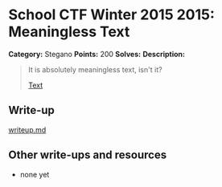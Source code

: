 # School CTF Winter 2015 2015: Meaningless Text

**Category:** Stegano
**Points:** 200
**Solves:** 
**Description:**

> It is absolutely meaningless text, isn't it?
> 
> 
> [Text](./task12_5b01f6a519d9a567ca098416e1499f8464e10c0c.html)


## Write-up

[writeup.md](./writeup.md)

## Other write-ups and resources

* none yet
